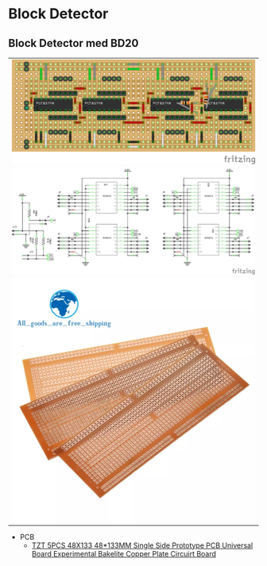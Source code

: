 # Block Detector

## Block Detector med BD20

||
|:---:|
|![](./Images/BlockDetectorWith%20BD20_bb.png)|
|![](./Images/BlockDetectorWith%20BD20_schem.png)|
|![PCB](./Images/Hec6cec784a694c798e468a0dac91b1b9U.webp)|

* PCB
  * [TZT 5PCS 48X133 48*133MM Single Side Prototype PCB Universal Board Experimental Bakelite Copper Plate Circuirt Board](https://www.aliexpress.com/item/1005002879273095.html?spm=a2g0o.detail.pcDetailTopMoreOtherSeller.4.345cPuayPuayQ6&gps-id=pcDetailTopMoreOtherSeller&scm=1007.40050.354490.0&scm_id=1007.40050.354490.0&scm-url=1007.40050.354490.0&pvid=f1946a63-1660-4f77-a7e4-bb157aa9a823&_t=gps-id:pcDetailTopMoreOtherSeller,scm-url:1007.40050.354490.0,pvid:f1946a63-1660-4f77-a7e4-bb157aa9a823,tpp_buckets:668%232846%238113%231998&pdp_npi=4%40dis%21DKK%2134.58%2130.43%21%21%215.00%214.40%21%402103250717078170824321189ef95b%2112000036451082897%21rec%21DK%21776792731%21&utparam-url=scene%3ApcDetailTopMoreOtherSeller%7Cquery_from%3A)